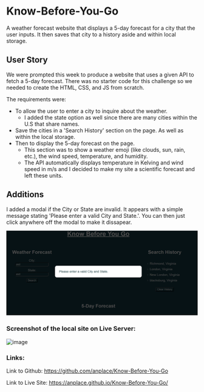 # Know-Before-You-Go

A weather forecast website that displays a 5-day forecast for a city that the user inputs. It then saves that city to a history aside and within local storage.

## User Story

We were prompted this week to produce a website that uses a given API to fetch a 5-day forecast. There was no starter code for this challenge so we needed to create the HTML, CSS, and JS from scratch.

The requirements were:

- To allow the user to enter a city to inquire about the weather.
  - I added the state option as well since there are many cities within the U.S that share names.
- Save the cities in a 'Search History' section on the page. As well as within the local storage.
- Then to display the 5-day forecast on the page.
  - This section was to show a weather emoji (like clouds, sun, rain, etc.), the wind speed, temperature, and humidity.
  - The API automatically displays temperature in Kelving and wind speed in m/s and I decided to make my site a scientific forecast and left these units.

## Additions

I added a modal if the City or State are invalid. It appears with a simple message stating 'Please enter a valid City and State.'. You can then just click anywhere off the modal to make it dissapear.

![Alt text](image.png)

### Screenshot of the local site on Live Server:

![image](https://github.com/anplace/Know-Before-You-Go/assets/144726483/f87d1cec-0a1c-4efe-b2b5-935954921367)

### Links:

Link to Github:
https://github.com/anplace/Know-Before-You-Go

Link to Live Site:
https://anplace.github.io/Know-Before-You-Go/
